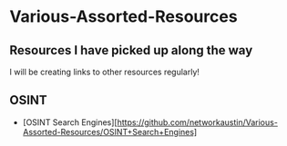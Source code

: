 # Various-Assorted-Resources
Resources I have picked up along the way
----
I will be creating links to other resources regularly!

## OSINT
- [OSINT Search Engines][https://github.com/networkaustin/Various-Assorted-Resources/OSINT+Search+Engines]

